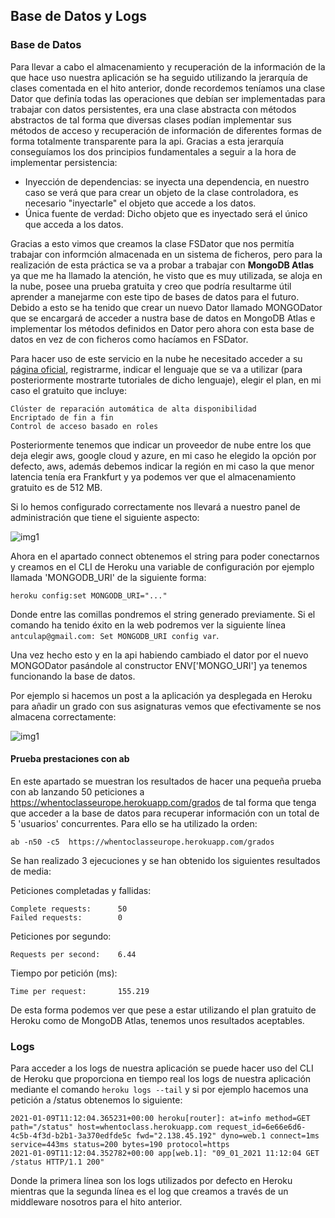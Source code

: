 ## Base de Datos y Logs
### Base de Datos

Para llevar a cabo el almacenamiento y recuperación de la información de la que hace uso nuestra aplicación se ha seguido utilizando la jerarquía de clases comentada en el hito anterior, donde recordemos teníamos una clase Dator que definía todas las operaciones que debían ser implementadas para trabajar con datos persistentes, era una clase abstracta con métodos abstractos de tal forma que diversas clases podían implementar sus métodos de acceso y recuperación de información de diferentes formas de forma totalmente transparente para la api. Gracias a esta jerarquía conseguíamos los dos principios fundamentales a seguir a la hora de implementar persistencia:
- Inyección de dependencias: se inyecta una dependencia, en nuestro caso se verá que para crear un objeto de la clase controladora, es necesario "inyectarle" el objeto que accede a los datos.
- Única fuente de verdad: Dicho objeto que es inyectado será el único que acceda a los datos.

Gracias a esto vimos que creamos la clase FSDator que nos permitía trabajar con informción almacenada en un sistema de ficheros, pero para la realización de esta práctica se va a probar a trabajar con **MongoDB Atlas** ya que me ha llamado la atención, he visto que es muy utilizada, se aloja en la nube, posee una prueba gratuita y creo que podría resultarme útil aprender a manejarme con este tipo de bases de datos para el futuro. Debido a esto se ha tenido que crear un nuevo Dator llamado MONGODator que se encargará de acceder a nustra base de datos en MongoDB Atlas e implementar los métodos definidos en Dator pero ahora con esta base de datos en vez de con ficheros como hacíamos en FSDator.

Para hacer uso de este servicio en la nube he necesitado acceder a su [página oficial](https://www.mongodb.com/cloud/atlas), registrarme, indicar el lenguaje que se va a utilizar (para posteriormente mostrarte tutoriales de dicho lenguaje), elegir el plan, en mi caso el gratuito que incluye:

```
Clúster de reparación automática de alta disponibilidad
Encriptado de fin a fin
Control de acceso basado en roles
```

Posteriormente tenemos que indicar un proveedor de nube entre los que deja elegir aws, google cloud y azure, en mi caso he elegido la opción por defecto, aws, además debemos indicar la región en mi caso la que menor latencia tenía era Frankfurt y ya podemos ver que el almacenamiento gratuito es de 512 MB.

Si lo hemos configurado correctamente nos llevará a nuestro panel de administración que tiene el siguiente aspecto:

![img1](https://github.com/antoniocuadros/WhenToClass/blob/master/docs/paas/images/1.png)

Ahora en el apartado connect obtenemos el string para poder conectarnos y creamos en el CLI de Heroku una variable de configuración por ejemplo llamada 'MONGODB_URI' de la siguiente forma:

```
heroku config:set MONGODB_URI="..."
```

Donde entre las comillas pondremos el string generado previamente. Si el comando ha tenido éxito en la web podremos ver la siguiente línea `antculap@gmail.com: Set MONGODB_URI config var`.


Una vez hecho esto y en la api habiendo cambiado el dator por el nuevo MONGODator pasándole al constructor ENV['MONGO_URI'] ya tenemos funcionando la base de datos.

Por ejemplo si hacemos un post a la aplicación ya desplegada en Heroku para añadir un grado con sus asignaturas vemos que efectivamente se nos almacena correctamente:

![img1](https://github.com/antoniocuadros/WhenToClass/blob/master/docs/paas/images/4.png)

#### Prueba prestaciones con ab
En este apartado se muestran los resultados de hacer una pequeña prueba con ab lanzando 50 peticiones a https://whentoclasseurope.herokuapp.com/grados de tal forma que tenga que acceder a la base de datos para recuperar información con un total de 5 'usuarios' concurrentes. Para ello se ha utilizado la orden: 
```
ab -n50 -c5  https://whentoclasseurope.herokuapp.com/grados
```
Se han realizado 3 ejecuciones y se han obtenido los siguientes resultados de media:

Peticiones completadas y fallidas:

```
Complete requests:      50
Failed requests:        0
```
Peticiones por segundo:

```
Requests per second:    6.44
```

Tiempo por petición (ms):

```
Time per request:       155.219
```

De esta forma podemos ver que pese a estar utilizando el plan gratuito de Heroku como de MongoDB Atlas, tenemos unos resultados aceptables.

### Logs
Para acceder a los logs de nuestra aplicación se puede hacer uso del CLI de Heroku que proporciona en tiempo real los logs de nuestra aplicación mediante el comando `heroku logs --tail` y si por ejemplo hacemos una petición a /status obtenemos lo siguiente:


```
2021-01-09T11:12:04.365231+00:00 heroku[router]: at=info method=GET path="/status" host=whentoclass.herokuapp.com request_id=6e66e6d6-4c5b-4f3d-b2b1-3a370edfde5c fwd="2.138.45.192" dyno=web.1 connect=1ms service=443ms status=200 bytes=190 protocol=https
2021-01-09T11:12:04.352782+00:00 app[web.1]: "09_01_2021 11:12:04 GET /status HTTP/1.1 200"
```

Donde la primera línea son los logs utilizados por defecto en Heroku mientras que la segunda línea es el log que creamos a través de un middleware nosotros para el hito anterior.